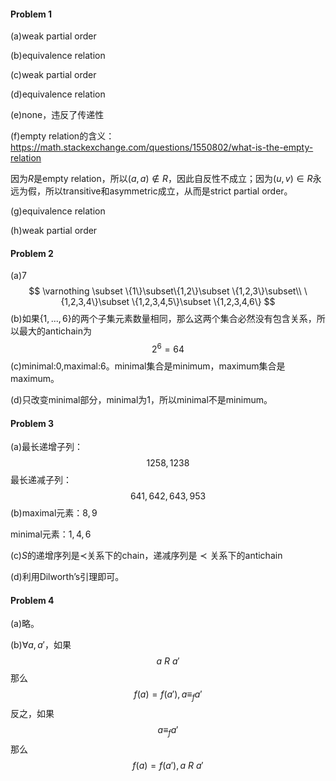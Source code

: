 #### Problem 1

(a)weak partial order

(b)equivalence relation

(c)weak partial order

(d)equivalence relation

(e)none，违反了传递性

(f)empty relation的含义：https://math.stackexchange.com/questions/1550802/what-is-the-empty-relation

因为$R$是empty relation，所以$(a,a)\notin R$，因此自反性不成立；因为$(u,v)\in R$永远为假，所以transitive和asymmetric成立，从而是strict partial order。

(g)equivalence relation

(h)weak partial order



#### Problem 2

(a)7
$$
\varnothing \subset \{1\}\subset\{1,2\}\subset \{1,2,3\}\subset\\
\{1,2,3,4\}\subset \{1,2,3,4,5\}\subset \{1,2,3,4,6\}
$$
(b)如果$\{1,...,6\}$的两个子集元素数量相同，那么这两个集合必然没有包含关系，所以最大的antichain为
$$
2^6=64
$$
(c)minimal:0,maximal:6。minimal集合是minimum，maximum集合是maximum。

(d)只改变minimal部分，minimal为$1$，所以minimal不是minimum。



#### Problem 3

(a)最长递增子列：
$$
1258,1238
$$
最长递减子列：
$$
641,642,643,953
$$
(b)maximal元素：$8,9$

minimal元素：$1,4,6$

(c)$S$的递增序列是$\prec$关系下的chain，递减序列是$\prec​$关系下的antichain

(d)利用Dilworth’s引理即可。



#### Problem 4

(a)略。

(b)$\forall a,a'$，如果
$$
a\ R\ a'
$$
那么
$$
f(a) =f(a'),a\equiv_f a'
$$
反之，如果
$$
a\equiv_f a'
$$
那么
$$
f(a) =f(a'),a\ R\ a'
$$

